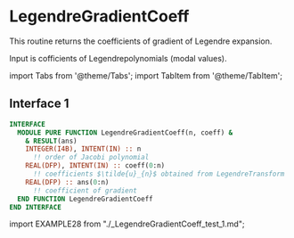 # LegendreGradientCoeff

This routine returns the coefficients of gradient of Legendre expansion.

Input is cofficients of Legendrepolynomials (modal values).

import Tabs from '@theme/Tabs';
import TabItem from '@theme/TabItem';

## Interface 1

<Tabs>
<TabItem value="interface" label="܀ Interface" default>

```fortran
INTERFACE
  MODULE PURE FUNCTION LegendreGradientCoeff(n, coeff) &
    & RESULT(ans)
    INTEGER(I4B), INTENT(IN) :: n
      !! order of Jacobi polynomial
    REAL(DFP), INTENT(IN) :: coeff(0:n)
      !! coefficients $\tilde{u}_{n}$ obtained from LegendreTransform
    REAL(DFP) :: ans(0:n)
      !! coefficient of gradient
  END FUNCTION LegendreGradientCoeff
END INTERFACE
```

</TabItem>

<TabItem value="example" label="️܀ See example">

import EXAMPLE28 from "./_LegendreGradientCoeff_test_1.md";

<EXAMPLE28 />

</TabItem>

<TabItem value="close" label="↢ ">

</TabItem>
</Tabs>
